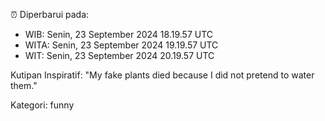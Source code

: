 ⏰ Diperbarui pada:
- WIB: Senin, 23 September 2024 18.19.57 UTC
- WITA: Senin, 23 September 2024 19.19.57 UTC
- WIT: Senin, 23 September 2024 20.19.57 UTC

Kutipan Inspiratif:
"My fake plants died because I did not pretend to water them."


Kategori: funny

